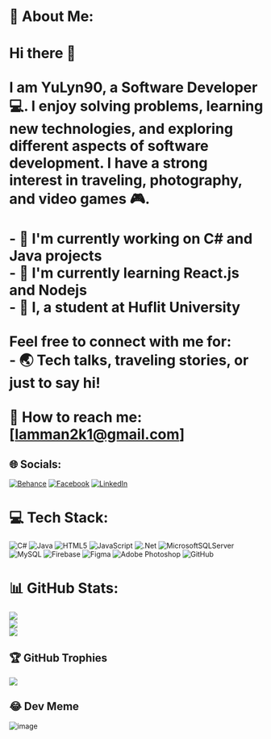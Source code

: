 # 💫 About Me:
# Hi there 👋<br><br>I am **YuLyn90**, a Software Developer 💻. I enjoy solving problems, learning new technologies, and exploring different aspects of software development. I have a strong interest in traveling, photography, and video games 🎮.<br><br>- 🔭 I'm currently working on **C#** and **Java** projects<br>- 🌱 I'm currently learning **React.js** and **Nodejs**<br>- 🤝 I, a student at Huflit University<br><br>Feel free to connect with me for:<br>- 🌏 Tech talks, traveling stories, or just to say hi!<br><br>📧 How to reach me: [lamman2k1@gmail.com]<br>


## 🌐 Socials:
[![Behance](https://img.shields.io/badge/Behance-1769ff?logo=behance&logoColor=white)](https://behance.net/https://www.behance.net/ngcnguyn550) [![Facebook](https://img.shields.io/badge/Facebook-%231877F2.svg?logo=Facebook&logoColor=white)](https://facebook.com/https://www.facebook.com/nhungoc8001/) [![LinkedIn](https://img.shields.io/badge/LinkedIn-%230077B5.svg?logo=linkedin&logoColor=white)](https://linkedin.com/in/https://www.linkedin.com/in/ng%E1%BB%8Dc-nguy%E1%BB%85n-506a9328b/) 

# 💻 Tech Stack:
![C#](https://img.shields.io/badge/c%23-%23239120.svg?style=flat&logo=csharp&logoColor=white) ![Java](https://img.shields.io/badge/java-%23ED8B00.svg?style=flat&logo=openjdk&logoColor=white) ![HTML5](https://img.shields.io/badge/html5-%23E34F26.svg?style=flat&logo=html5&logoColor=white) ![JavaScript](https://img.shields.io/badge/javascript-%23323330.svg?style=flat&logo=javascript&logoColor=%23F7DF1E) ![.Net](https://img.shields.io/badge/.NET-5C2D91?style=flat&logo=.net&logoColor=white) ![MicrosoftSQLServer](https://img.shields.io/badge/Microsoft%20SQL%20Server-CC2927?style=flat&logo=microsoft%20sql%20server&logoColor=white) ![MySQL](https://img.shields.io/badge/mysql-4479A1.svg?style=flat&logo=mysql&logoColor=white) ![Firebase](https://img.shields.io/badge/firebase-a08021?style=flat&logo=firebase&logoColor=ffcd34) ![Figma](https://img.shields.io/badge/figma-%23F24E1E.svg?style=flat&logo=figma&logoColor=white) ![Adobe Photoshop](https://img.shields.io/badge/adobe%20photoshop-%2331A8FF.svg?style=flat&logo=adobe%20photoshop&logoColor=white) ![GitHub](https://img.shields.io/badge/github-%23121011.svg?style=flat&logo=github&logoColor=white)
# 📊 GitHub Stats:
![](https://github-readme-stats.vercel.app/api?username=YuLyn90&theme=dark&hide_border=false&include_all_commits=false&count_private=false)<br/>
![](https://github-readme-streak-stats.herokuapp.com/?user=YuLyn90&theme=dark&hide_border=false)<br/>
![](https://github-readme-stats.vercel.app/api/top-langs/?username=YuLyn90&theme=dark&hide_border=false&include_all_commits=false&count_private=false&layout=compact)

## 🏆 GitHub Trophies
![](https://github-profile-trophy.vercel.app/?username=YuLyn90&theme=radical&no-frame=false&no-bg=true&margin-w=4)

## 😂 Dev Meme
![image](https://github.com/user-attachments/assets/3514382f-8772-479e-89d0-c6f0b4bddf84)
